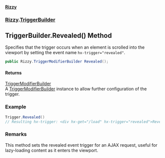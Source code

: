 #### [Rizzy](index 'index')
### [Rizzy](Rizzy 'Rizzy').[TriggerBuilder](Rizzy.TriggerBuilder 'Rizzy.TriggerBuilder')

## TriggerBuilder.Revealed() Method

Specifies that the trigger occurs when an element is scrolled into the viewport by setting the event name `hx-trigger="revealed"`.

```csharp
public Rizzy.TriggerModifierBuilder Revealed();
```

#### Returns
[TriggerModifierBuilder](Rizzy.TriggerModifierBuilder 'Rizzy.TriggerModifierBuilder')  
A [TriggerModifierBuilder](Rizzy.TriggerModifierBuilder 'Rizzy.TriggerModifierBuilder') instance to allow further configuration of the trigger.

### Example
  
```csharp  
Trigger.Revealed()  
// Resulting hx-trigger: <div hx-get="/load" hx-trigger="revealed">Reveal Me</div>  
```

### Remarks
This method sets the revealed event trigger for an AJAX request, useful for lazy-loading content as it enters the viewport.